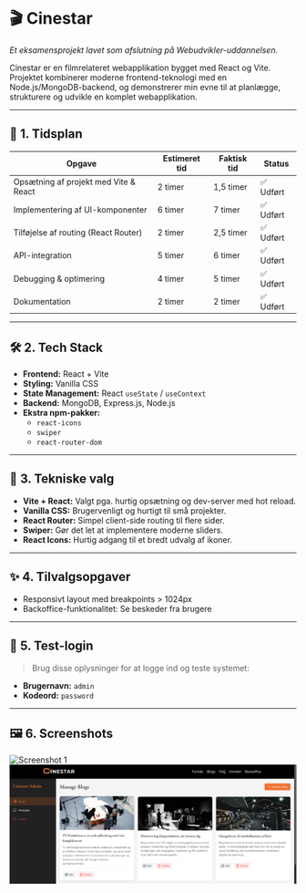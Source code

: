 # 🎬 Cinestar

_Et eksamensprojekt lavet som afslutning på Webudvikler-uddannelsen._

Cinestar er en filmrelateret webapplikation bygget med React og Vite. Projektet kombinerer moderne frontend-teknologi med en Node.js/MongoDB-backend, og demonstrerer min evne til at planlægge, strukturere og udvikle en komplet webapplikation.

---

## 📅 1. Tidsplan

| Opgave | Estimeret tid | Faktisk tid | Status |
|--------|---------------|-------------|--------|
| Opsætning af projekt med Vite & React | 2 timer | 1,5 timer | ✅ Udført |
| Implementering af UI-komponenter | 6 timer | 7 timer | ✅ Udført |
| Tilføjelse af routing (React Router) | 2 timer | 2,5 timer | ✅ Udført |
| API-integration | 5 timer | 6 timer | ✅ Udført |
| Debugging & optimering | 4 timer | 5 timer | ✅ Udført |
| Dokumentation | 2 timer | 2 timer | ✅ Udført |

---

## 🛠️ 2. Tech Stack  

- **Frontend:** React + Vite  
- **Styling:** Vanilla CSS  
- **State Management:** React `useState` / `useContext`  
- **Backend:** MongoDB, Express.js, Node.js  
- **Ekstra npm-pakker:**  
  - `react-icons`  
  - `swiper`  
  - `react-router-dom`  

---

## 🧠 3. Tekniske valg  

- **Vite + React:** Valgt pga. hurtig opsætning og dev-server med hot reload.  
- **Vanilla CSS:** Brugervenligt og hurtigt til små projekter.  
- **React Router:** Simpel client-side routing til flere sider.  
- **Swiper:** Gør det let at implementere moderne sliders.  
- **React Icons:** Hurtig adgang til et bredt udvalg af ikoner.

---

## ✨ 4. Tilvalgsopgaver  

- Responsivt layout med breakpoints > 1024px  
- Backoffice-funktionalitet: Se beskeder fra brugere

---

## 🔐 5. Test-login  

> Brug disse oplysninger for at logge ind og teste systemet:

- **Brugernavn:** `admin`  
- **Kodeord:** `password`

---

## 🖼️ 6. Screenshots  

![Screenshot 1](/public/ui.png)  
![Screenshot 2](/public/ui2.png)  
